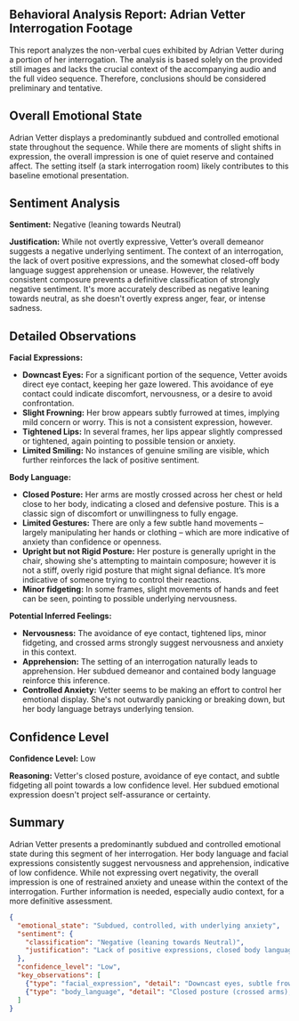 ## Behavioral Analysis Report: Adrian Vetter Interrogation Footage

This report analyzes the non-verbal cues exhibited by Adrian Vetter during a portion of her interrogation.  The analysis is based solely on the provided still images and lacks the crucial context of the accompanying audio and the full video sequence.  Therefore, conclusions should be considered preliminary and tentative.

## Overall Emotional State

Adrian Vetter displays a predominantly subdued and controlled emotional state throughout the sequence. While there are moments of slight shifts in expression, the overall impression is one of quiet reserve and contained affect.  The setting itself (a stark interrogation room) likely contributes to this baseline emotional presentation.

## Sentiment Analysis

**Sentiment:** Negative (leaning towards Neutral)

**Justification:** While not overtly expressive, Vetter’s overall demeanor suggests a negative underlying sentiment. The context of an interrogation, the lack of overt positive expressions, and the somewhat closed-off body language suggest apprehension or unease. However, the relatively consistent composure prevents a definitive classification of strongly negative sentiment. It's more accurately described as negative leaning towards neutral, as she doesn't overtly express anger, fear, or intense sadness.

## Detailed Observations

**Facial Expressions:**

* **Downcast Eyes:**  For a significant portion of the sequence, Vetter avoids direct eye contact, keeping her gaze lowered. This avoidance of eye contact could indicate discomfort, nervousness, or a desire to avoid confrontation.
* **Slight Frowning:**  Her brow appears subtly furrowed at times, implying mild concern or worry. This is not a consistent expression, however.
* **Tightened Lips:**  In several frames, her lips appear slightly compressed or tightened, again pointing to possible tension or anxiety.
* **Limited Smiling:**  No instances of genuine smiling are visible, which further reinforces the lack of positive sentiment.

**Body Language:**

* **Closed Posture:**  Her arms are mostly crossed across her chest or held close to her body, indicating a closed and defensive posture. This is a classic sign of discomfort or unwillingness to fully engage.
* **Limited Gestures:**  There are only a few subtle hand movements – largely manipulating her hands or clothing – which are more indicative of anxiety than confidence or openness.
* **Upright but not Rigid Posture:** Her posture is generally upright in the chair, showing she's attempting to maintain composure; however it is not a stiff, overly rigid posture that might signal defiance.  It’s more indicative of someone trying to control their reactions.
* **Minor fidgeting:** In some frames, slight movements of hands and feet can be seen, pointing to possible underlying nervousness.

**Potential Inferred Feelings:**

* **Nervousness:** The avoidance of eye contact, tightened lips, minor fidgeting, and crossed arms strongly suggest nervousness and anxiety in this context.
* **Apprehension:**  The setting of an interrogation naturally leads to apprehension. Her subdued demeanor and contained body language reinforce this inference.
* **Controlled Anxiety:**  Vetter seems to be making an effort to control her emotional display. She's not outwardly panicking or breaking down, but her body language betrays underlying tension.


## Confidence Level

**Confidence Level:** Low

**Reasoning:** Vetter's closed posture, avoidance of eye contact, and subtle fidgeting all point towards a low confidence level.  Her subdued emotional expression doesn't project self-assurance or certainty.

## Summary

Adrian Vetter presents a predominantly subdued and controlled emotional state during this segment of her interrogation.  Her body language and facial expressions consistently suggest nervousness and apprehension, indicative of low confidence. While not expressing overt negativity, the overall impression is one of restrained anxiety and unease within the context of the interrogation. Further information is needed, especially audio context, for a more definitive assessment.


```json
{
  "emotional_state": "Subdued, controlled, with underlying anxiety",
  "sentiment": {
    "classification": "Negative (leaning towards Neutral)",
    "justification": "Lack of positive expressions, closed body language, and the context of an interrogation suggest apprehension and unease. However, consistent composure prevents a strongly negative classification."
  },
  "confidence_level": "Low",
  "key_observations": [
    {"type": "facial_expression", "detail": "Downcast eyes, subtle frowning, tightened lips, absence of smiling"},
    {"type": "body_language", "detail": "Closed posture (crossed arms), limited gestures, upright but not rigid posture, minor fidgeting"}
  ]
}
```
